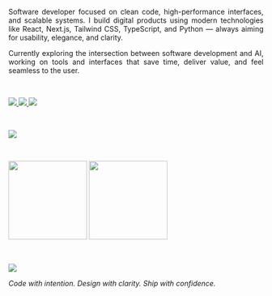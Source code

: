 
<p align="left" style="text-align: justify;">
Software developer focused on clean code, high-performance interfaces, and scalable systems. I build digital products using modern technologies like React, Next.js, Tailwind CSS, TypeScript, and Python — always aiming for usability, elegance, and clarity.
</p>

<p align="left" style="text-align: justify;">
Currently exploring the intersection between software development and AI, working on tools and interfaces that save time, deliver value, and feel seamless to the user.
</p>

<br/>

<p align="left">
  <a href="https://www.linkedin.com/in/victor-gomes-b067a3266/" target="_blank">
    <img src="https://img.shields.io/badge/LinkedIn-1e1e1e?style=flat-square&logo=linkedin&logoColor=white" />
  </a>
  <a href="mailto:victorcrepaldigomes@gmail.com">
    <img src="https://img.shields.io/badge/Gmail-1e1e1e?style=flat-square&logo=gmail&logoColor=white" />
  </a>
  <a href="https://github.com/VictorCrepaldiGomes" target="_blank">
    <img src="https://img.shields.io/badge/GitHub-1e1e1e?style=flat-square&logo=github&logoColor=white" />
  </a>
</p>

<br/>

<p align="left">
  <img src="https://skillicons.dev/icons?i=ts,react,nextjs,tailwind,styledcomponents,python,figma,git,github&theme=dark" />
</p>

<br/>

<p align="left">
  <img height="155" src="https://github-readme-stats.vercel.app/api?username=VictorCrepaldiGomes&show_icons=true&hide=issues&theme=graywhite&count_private=true&bg_color=1e1e1e&title_color=ffffff&text_color=cccccc&icon_color=ffffff" />
  <img height="155" src="https://github-readme-streak-stats.herokuapp.com?user=VictorCrepaldiGomes&theme=graywhite&background=1e1e1e&currStreakLabel=ffffff&currStreakNum=ffffff&ring=cccccc&fire=ffffff&sideNums=cccccc&sideLabels=cccccc" />
</p>

<br/>

<p align="left">
  <img src="https://komarev.com/ghpvc/?username=VictorCrepaldiGomes&style=flat-square&color=cccccc&label=Profile+Views" />
</p>

<p align="left" style="text-align: justify;">
<i>Code with intention. Design with clarity. Ship with confidence.</i>
</p>
